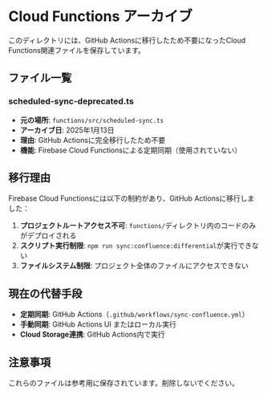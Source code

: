 # Cloud Functions アーカイブ

このディレクトリには、GitHub Actionsに移行したため不要になったCloud Functions関連ファイルを保存しています。

## ファイル一覧

### scheduled-sync-deprecated.ts
- **元の場所**: `functions/src/scheduled-sync.ts`
- **アーカイブ日**: 2025年1月13日
- **理由**: GitHub Actionsに完全移行したため不要
- **機能**: Firebase Cloud Functionsによる定期同期（使用されていない）

## 移行理由

Firebase Cloud Functionsには以下の制約があり、GitHub Actionsに移行しました：

1. **プロジェクトルートアクセス不可**: `functions/`ディレクトリ内のコードのみがデプロイされる
2. **スクリプト実行制限**: `npm run sync:confluence:differential`が実行できない
3. **ファイルシステム制限**: プロジェクト全体のファイルにアクセスできない

## 現在の代替手段

- **定期同期**: GitHub Actions（`.github/workflows/sync-confluence.yml`）
- **手動同期**: GitHub Actions UI またはローカル実行
- **Cloud Storage連携**: GitHub Actions内で実行

## 注意事項

これらのファイルは参考用に保存されています。削除しないでください。
